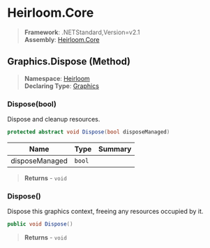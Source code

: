 # Heirloom.Core

> **Framework**: .NETStandard,Version=v2.1  
> **Assembly**: [Heirloom.Core][0]

## Graphics.Dispose (Method)

> **Namespace**: [Heirloom][0]  
> **Declaring Type**: [Graphics][1]

### Dispose(bool)

Dispose and cleanup resources.

```cs
protected abstract void Dispose(bool disposeManaged)
```

| Name           | Type   | Summary |
|----------------|--------|---------|
| disposeManaged | `bool` |         |

> **Returns** - `void`

### Dispose()

Dispose this graphics context, freeing any resources occupied by it.

```cs
public void Dispose()
```

> **Returns** - `void`

[0]: ../../../Heirloom.Core.md
[1]: ../Graphics.md

